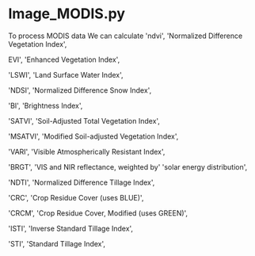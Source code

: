 # Image_MODIS.py
To process MODIS data
We can calculate 
'ndvi',   'Normalized Difference Vegetation Index',

 EVI',    'Enhanced Vegetation Index',
 
'LSWI',   'Land Surface Water Index',

'NDSI',   'Normalized Difference Snow Index',

'BI',     'Brightness Index',

'SATVI',  'Soil-Adjusted Total Vegetation Index',

'MSATVI', 'Modified Soil-adjusted Vegetation Index',

'VARI',   'Visible Atmospherically Resistant Index',

'BRGT',   'VIS and NIR reflectance, weighted by' 'solar energy distribution',

'NDTI',   'Normalized Difference Tillage Index',

'CRC',    'Crop Residue Cover (uses BLUE)',

'CRCM',   'Crop Residue Cover, Modified (uses GREEN)',

'ISTI',   'Inverse Standard Tillage Index',

'STI',    'Standard Tillage Index',
